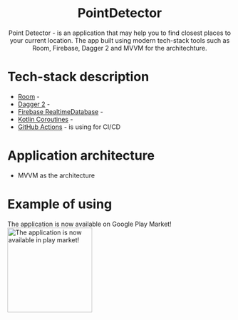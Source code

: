 <h1 align="center">PointDetector</h1>
<p align="center">Point Detector - is an application that may help you to find closest places to your current location. The app built using modern tech-stack tools such as Room, Firebase, Dagger 2 and MVVM for the architechture.</p>

# Tech-stack description
* [Room](https://developer.android.com/jetpack/androidx/releases/room) - 
* [Dagger 2](https://developer.android.com/training/dependency-injection/hilt-android) -
* [Firebase RealtimeDatabase](https://firebase.google.com/docs/database) - 
* [Kotlin Coroutines](https://developer.android.com/kotlin/coroutines) -
* [GitHub Actions](https://github.com/features/actions) - is using for CI/CD

# Application architecture
* MVVM as the architecture

# Example of using



The application is now available on Google Play Market! <br>
[<img alt="The application is now available in play market!" width="190px" src="https://github.com/mhemmings/play-store-button/blob/master/play-store-button.svg" />](https://play.google.com/store/apps/details?id=com.yuriisurzhykov.pointdetector)
